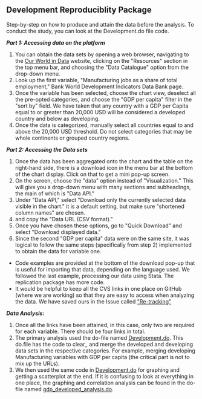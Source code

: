 ## Development Reproduciblity Package 
Step-by-step on how to produce and attain the data before the analysis. To conduct the study, you can look at the Development.do file code.   

_**Part 1: Accessing data on the platform**_
1. You can obtain the data sets by opening a web browser, navigating to the [Our World in Data](https://ourworldindata.org/data) website, clicking on the "Resources" section in the top menu bar, and choosing the "Data Catalogue" option from the drop-down menu.
2. Look up the first variable, "Manufacturing jobs as a share of total employment," Bank World Development Indicators Data Bank page.
3. Once the variable has been selected, choose the chart view, deselect all the pre-opted categories, and choose the "GDP per capita" filter in the "sort by" field. We have taken that any country with a GDP per Capita equal to or greater than 20,000 USD will be considered a developed country and below as developing.
4. Once the data is categorized, manually select all countries equal to and above the 20,000 USD threshold. Do not select categories that may be whole continents or grouped country regions.

_**Part 2: Accessing the Data sets**_

1. Once the data has been aggregated onto the chart and the table on the right-hand side, there is a download icon in the menu bar at the bottom of the chart display. Click on that to get a mini pop-up screen.
2. On the screen, choose the "data" option instead of "Visualization." This will give you a drop-down menu with many sections and subheadings, the main of which is "Data API."
3. Under "Data API," select "Download only the currently selected data visible in the chart." it is a default setting, but make sure "shortened column names" are chosen. 
4. and copy the "Data URL (CSV format)."
5. Once you have chosen these options, go to "Quick Download" and select "Download displayed data."
6. Since the second "GDP per capita" data were on the same site, it was logical to follow the same steps (specifically from step 2) implemented to obtain the data for variable one.

- Code examples are provided at the bottom of the download pop-up that is useful for importing that data, depending on the language used. We followed the last example, processing our data using Stata. The replication package has more code.
- It would be helpful to keep all the CVS links in one place on GitHub (where we are working) so that they are easy to access when analyzing the data. We have saved ours in the Issue called ["Re-tracking"](https://github.com/ecn310/course-project-development/issues/15#issuecomment-2486305999)
  
_**Data Analysis:**_

1. Once all the links have been attained, in this case, only two are required for each variable. There should be four links in total.
2. The primary analysis used the do-file named [Development.do](https://github.com/ecn310/course-project-development/blob/main/Reproducibility%20Package/Development.do). This do.file has the code to clear,, and merge the developed and developing data sets in the respective categories. For example, merging developing Manufacturing variables with GDP per capita (the critical part is not to mix up the URLs). 
4. We then used the same code in [Development.do](https://github.com/ecn310/course-project-development/blob/main/Reproducibility%20Package/Development.do) for graphing and getting a scatterplot at the end. If it is confusing to look at everything in one place, the graphing and correlation analysis can be found in the do-file named [gdp_developed_analysis.do](https://github.com/ecn310/course-project-development/blob/main/Reproducibility%20Package/gdp_developed_analysis.do). 
